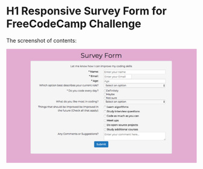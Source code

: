 # H1 Responsive Survey Form for FreeCodeCamp Challenge

The screenshot of contents:

![Survey Form](https://github.com/lidia-saf/freecodecamp/blob/master/FrontEndProjects/surveyFormScreenshot.png "Survey Form")